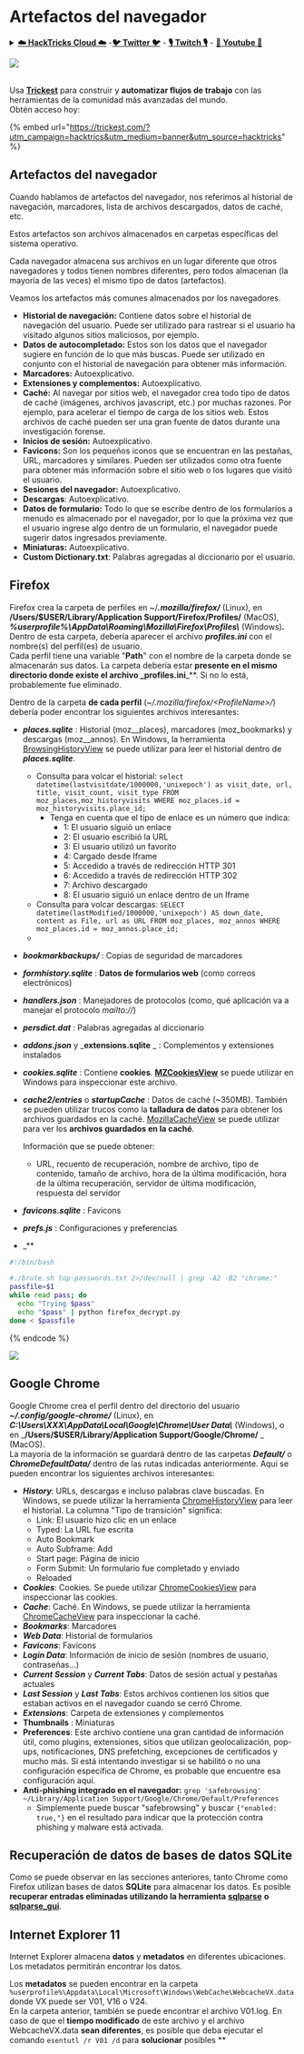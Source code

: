 # Artefactos del navegador

<details>

<summary><a href="https://cloud.hacktricks.xyz/pentesting-cloud/pentesting-cloud-methodology"><strong>☁️ HackTricks Cloud ☁️</strong></a> -<a href="https://twitter.com/hacktricks_live"><strong>🐦 Twitter 🐦</strong></a> - <a href="https://www.twitch.tv/hacktricks_live/schedule"><strong>🎙️ Twitch 🎙️</strong></a> - <a href="https://www.youtube.com/@hacktricks_LIVE"><strong>🎥 Youtube 🎥</strong></a></summary>

* ¿Trabajas en una **empresa de ciberseguridad**? ¿Quieres ver tu **empresa anunciada en HackTricks**? ¿O quieres tener acceso a la **última versión de PEASS o descargar HackTricks en PDF**? ¡Consulta los [**PLANES DE SUSCRIPCIÓN**](https://github.com/sponsors/carlospolop)!
* Descubre [**The PEASS Family**](https://opensea.io/collection/the-peass-family), nuestra colección de exclusivos [**NFTs**](https://opensea.io/collection/the-peass-family)
* Consigue el [**oficial PEASS & HackTricks swag**](https://peass.creator-spring.com)
* **Únete al** [**💬**](https://emojipedia.org/speech-balloon/) [**grupo de Discord**](https://discord.gg/hRep4RUj7f) o al [**grupo de telegram**](https://t.me/peass) o **sígueme** en **Twitter** [**🐦**](https://github.com/carlospolop/hacktricks/tree/7af18b62b3bdc423e11444677a6a73d4043511e9/\[https:/emojipedia.org/bird/README.md)[**@carlospolopm**](https://twitter.com/hacktricks_live)**.**
* **Comparte tus trucos de hacking enviando PRs al** [**repositorio de hacktricks**](https://github.com/carlospolop/hacktricks) **y al** [**repositorio de hacktricks-cloud**](https://github.com/carlospolop/hacktricks-cloud).

</details>

![](<../.gitbook/assets/image (9) (1) (2).png>)

\
Usa [**Trickest**](https://trickest.io/) para construir y **automatizar flujos de trabajo** con las herramientas de la comunidad más avanzadas del mundo.\
Obtén acceso hoy:

{% embed url="https://trickest.com/?utm_campaign=hacktrics&utm_medium=banner&utm_source=hacktricks" %}

## Artefactos del navegador <a href="#3def" id="3def"></a>

Cuando hablamos de artefactos del navegador, nos referimos al historial de navegación, marcadores, lista de archivos descargados, datos de caché, etc.

Estos artefactos son archivos almacenados en carpetas específicas del sistema operativo.

Cada navegador almacena sus archivos en un lugar diferente que otros navegadores y todos tienen nombres diferentes, pero todos almacenan (la mayoría de las veces) el mismo tipo de datos (artefactos).

Veamos los artefactos más comunes almacenados por los navegadores.

* **Historial de navegación:** Contiene datos sobre el historial de navegación del usuario. Puede ser utilizado para rastrear si el usuario ha visitado algunos sitios maliciosos, por ejemplo.
* **Datos de autocompletado:** Estos son los datos que el navegador sugiere en función de lo que más buscas. Puede ser utilizado en conjunto con el historial de navegación para obtener más información.
* **Marcadores:** Autoexplicativo.
* **Extensiones y complementos:** Autoexplicativo.
* **Caché:** Al navegar por sitios web, el navegador crea todo tipo de datos de caché (imágenes, archivos javascript, etc.) por muchas razones. Por ejemplo, para acelerar el tiempo de carga de los sitios web. Estos archivos de caché pueden ser una gran fuente de datos durante una investigación forense.
* **Inicios de sesión:** Autoexplicativo.
* **Favicons:** Son los pequeños iconos que se encuentran en las pestañas, URL, marcadores y similares. Pueden ser utilizados como otra fuente para obtener más información sobre el sitio web o los lugares que visitó el usuario.
* **Sesiones del navegador:** Autoexplicativo.
* **Descargas**: Autoexplicativo.
* **Datos de formulario:** Todo lo que se escribe dentro de los formularios a menudo es almacenado por el navegador, por lo que la próxima vez que el usuario ingrese algo dentro de un formulario, el navegador puede sugerir datos ingresados previamente.
* **Miniaturas:** Autoexplicativo.
* **Custom Dictionary.txt**: Palabras agregadas al diccionario por el usuario.

## Firefox

Firefox crea la carpeta de perfiles en \~/_**.mozilla/firefox/**_ (Linux), en **/Users/$USER/Library/Application Support/Firefox/Profiles/** (MacOS), _**%userprofile%\AppData\Roaming\Mozilla\Firefox\Profiles\\**_ (Windows)_**.**_\
Dentro de esta carpeta, debería aparecer el archivo _**profiles.ini**_ con el nombre(s) del perfil(es) de usuario.\
Cada perfil tiene una variable "**Path**" con el nombre de la carpeta donde se almacenarán sus datos. La carpeta debería estar **presente en el mismo directorio donde existe el archivo \_profiles.ini**\_\*\*. Si no lo está, probablemente fue eliminado.

Dentro de la carpeta **de cada perfil** (_\~/.mozilla/firefox/\<ProfileName>/_) debería poder encontrar los siguientes archivos interesantes:

* _**places.sqlite**_ : Historial (moz\_\_places), marcadores (moz\_bookmarks) y descargas (moz\_\_annos). En Windows, la herramienta [BrowsingHistoryView](https://www.nirsoft.net/utils/browsing\_history\_view.html) se puede utilizar para leer el historial dentro de _**places.sqlite**_.
  * Consulta para volcar el historial: `select datetime(lastvisitdate/1000000,'unixepoch') as visit_date, url, title, visit_count, visit_type FROM moz_places,moz_historyvisits WHERE moz_places.id = moz_historyvisits.place_id;`
    * Tenga en cuenta que el tipo de enlace es un número que indica:
      * 1: El usuario siguió un enlace
      * 2: El usuario escribió la URL
      * 3: El usuario utilizó un favorito
      * 4: Cargado desde Iframe
      * 5: Accedido a través de redirección HTTP 301
      * 6: Accedido a través de redirección HTTP 302
      * 7: Archivo descargado
      * 8: El usuario siguió un enlace dentro de un Iframe
  * Consulta para volcar descargas: `SELECT datetime(lastModified/1000000,'unixepoch') AS down_date, content as File, url as URL FROM moz_places, moz_annos WHERE moz_places.id = moz_annos.place_id;`
  *
* _**bookmarkbackups/**_ : Copias de seguridad de marcadores
* _**formhistory.sqlite**_ : **Datos de formularios web** (como correos electrónicos)
* _**handlers.json**_ : Manejadores de protocolos (como, qué aplicación va a manejar el protocolo _mailto://_)
* _**persdict.dat**_ : Palabras agregadas al diccionario
* _**addons.json**_ y \_**extensions.sqlite** \_ : Complementos y extensiones instalados
* _**cookies.sqlite**_ : Contiene **cookies**. [**MZCookiesView**](https://www.nirsoft.net/utils/mzcv.html) se puede utilizar en Windows para inspeccionar este archivo.
*   _**cache2/entries**_ o _**startupCache**_ : Datos de caché (\~350MB). También se pueden utilizar trucos como la **talladura de datos** para obtener los archivos guardados en la caché. [MozillaCacheView](https://www.nirsoft.net/utils/mozilla\_cache\_viewer.html) se puede utilizar para ver los **archivos guardados en la caché**.

    Información que se puede obtener:

    * URL, recuento de recuperación, nombre de archivo, tipo de contenido, tamaño de archivo, hora de la última modificación, hora de la última recuperación, servidor de última modificación, respuesta del servidor
* _**favicons.sqlite**_ : Favicons
* _**prefs.js**_ : Configuraciones y preferencias
* _**
```bash
#!/bin/bash

#./brute.sh top-passwords.txt 2>/dev/null | grep -A2 -B2 "chrome:"
passfile=$1
while read pass; do
  echo "Trying $pass"
  echo "$pass" | python firefox_decrypt.py
done < $passfile
```
{% endcode %}

![](<../../../.gitbook/assets/image (417).png>)

## Google Chrome

Google Chrome crea el perfil dentro del directorio del usuario _**\~/.config/google-chrome/**_ (Linux), en _**C:\Users\XXX\AppData\Local\Google\Chrome\User Data\\**_ (Windows), o en \_**/Users/$USER/Library/Application Support/Google/Chrome/** \_ (MacOS).\
La mayoría de la información se guardará dentro de las carpetas _**Default/**_ o _**ChromeDefaultData/**_ dentro de las rutas indicadas anteriormente. Aquí se pueden encontrar los siguientes archivos interesantes:

* _**History**_: URLs, descargas e incluso palabras clave buscadas. En Windows, se puede utilizar la herramienta [ChromeHistoryView](https://www.nirsoft.net/utils/chrome\_history\_view.html) para leer el historial. La columna "Tipo de transición" significa:
  * Link: El usuario hizo clic en un enlace
  * Typed: La URL fue escrita
  * Auto Bookmark
  * Auto Subframe: Add
  * Start page: Página de inicio
  * Form Submit: Un formulario fue completado y enviado
  * Reloaded
* _**Cookies**_: Cookies. Se puede utilizar [ChromeCookiesView](https://www.nirsoft.net/utils/chrome\_cookies\_view.html) para inspeccionar las cookies.
* _**Cache**_: Caché. En Windows, se puede utilizar la herramienta [ChromeCacheView](https://www.nirsoft.net/utils/chrome\_cache\_view.html) para inspeccionar la caché.
* _**Bookmarks**_: Marcadores
* _**Web Data**_: Historial de formularios
* _**Favicons**_: Favicons
* _**Login Data**_: Información de inicio de sesión (nombres de usuario, contraseñas...)
* _**Current Session**_ y _**Current Tabs**_: Datos de sesión actual y pestañas actuales
* _**Last Session**_ y _**Last Tabs**_: Estos archivos contienen los sitios que estaban activos en el navegador cuando se cerró Chrome.
* _**Extensions**_: Carpeta de extensiones y complementos
* **Thumbnails** : Miniaturas
* **Preferences**: Este archivo contiene una gran cantidad de información útil, como plugins, extensiones, sitios que utilizan geolocalización, pop-ups, notificaciones, DNS prefetching, excepciones de certificados y mucho más. Si está intentando investigar si se habilitó o no una configuración específica de Chrome, es probable que encuentre esa configuración aquí.
* **Anti-phishing integrado en el navegador:** `grep 'safebrowsing' ~/Library/Application Support/Google/Chrome/Default/Preferences`
  * Simplemente puede buscar "safebrowsing" y buscar `{"enabled: true,"}` en el resultado para indicar que la protección contra phishing y malware está activada.

## **Recuperación de datos de bases de datos SQLite**

Como se puede observar en las secciones anteriores, tanto Chrome como Firefox utilizan bases de datos **SQLite** para almacenar los datos. Es posible **recuperar entradas eliminadas utilizando la herramienta** [**sqlparse**](https://github.com/padfoot999/sqlparse) **o** [**sqlparse\_gui**](https://github.com/mdegrazia/SQLite-Deleted-Records-Parser/releases).

## **Internet Explorer 11**

Internet Explorer almacena **datos** y **metadatos** en diferentes ubicaciones. Los metadatos permitirán encontrar los datos.

Los **metadatos** se pueden encontrar en la carpeta `%userprofile%\Appdata\Local\Microsoft\Windows\WebCache\WebcacheVX.data` donde VX puede ser V01, V16 o V24.\
En la carpeta anterior, también se puede encontrar el archivo V01.log. En caso de que el **tiempo modificado** de este archivo y el archivo WebcacheVX.data **sean diferentes**, es posible que deba ejecutar el comando `esentutl /r V01 /d` para **solucionar** posibles **

